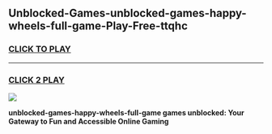 
## Unblocked-Games-unblocked-games-happy-wheels-full-game-Play-Free-ttqhc
<h3>
<a href="https://premium76.site?title=unblocked-games-happy-wheels-full-game&ref=20A">CLICK TO PLAY</a></h3>
<hr>

<h3>
<a href="https://premium76.site?title=unblocked-games-happy-wheels-full-game&ref=20A">CLICK 2 PLAY</a>
  
</h3>

<a href="https://premium76.site?title=unblocked-games-happy-wheels-full-game&ref=20A"><img src="https://clearcache.store/games.png"></a>


**unblocked-games-happy-wheels-full-game games unblocked: Your Gateway to Fun and Accessible Online Gaming**
